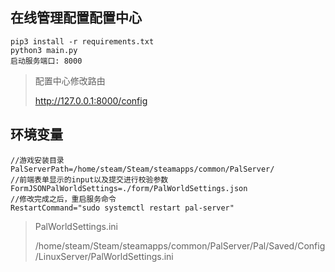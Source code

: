 ## 在线管理配置配置中心

~~~
pip3 install -r requirements.txt 
python3 main.py 
启动服务端口: 8000
~~~

> 配置中心修改路由
>
> http://127.0.0.1:8000/config

## 环境变量

~~~
//游戏安装目录
PalServerPath=/home/steam/Steam/steamapps/common/PalServer/
//前端表单显示的input以及提交进行校验参数
FormJSONPalWorldSettings=./form/PalWorldSettings.json
//修改完成之后，重启服务命令
RestartCommand="sudo systemctl restart pal-server"
~~~

> PalWorldSettings.ini
>
> /home/steam/Steam/steamapps/common/PalServer/Pal/Saved/Config/LinuxServer/PalWorldSettings.ini
